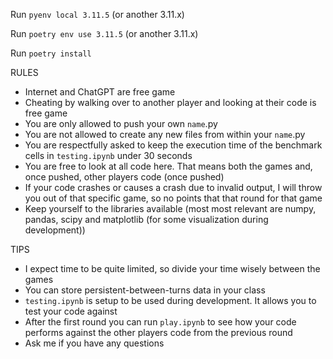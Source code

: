 Run `pyenv local 3.11.5` (or another 3.11.x)

Run `poetry env use 3.11.5` (or another 3.11.x)

Run `poetry install`

RULES

- Internet and ChatGPT are free game
- Cheating by walking over to another player and looking at their code is free game
- You are only allowed to push your own `name`.py
- You are not allowed to create any new files from within your `name`.py
- You are respectfully asked to keep the execution time of the benchmark cells in `testing.ipynb` under 30 seconds
- You are free to look at all code here. That means both the games and, once pushed, other players code (once pushed)
- If your code crashes or causes a crash due to invalid output, I will throw you out of that specific game, so no points that that round for that game
- Keep yourself to the libraries available (most most relevant are numpy, pandas, scipy and matplotlib (for some visualization during development))

TIPS

- I expect time to be quite limited, so divide your time wisely between the games
- You can store persistent-between-turns data in your class
- `testing.ipynb` is setup to be used during development. It allows you to test your code against 
- After the first round you can run `play.ipynb` to see how your code performs against the other players code from the previous round
- Ask me if you have any questions